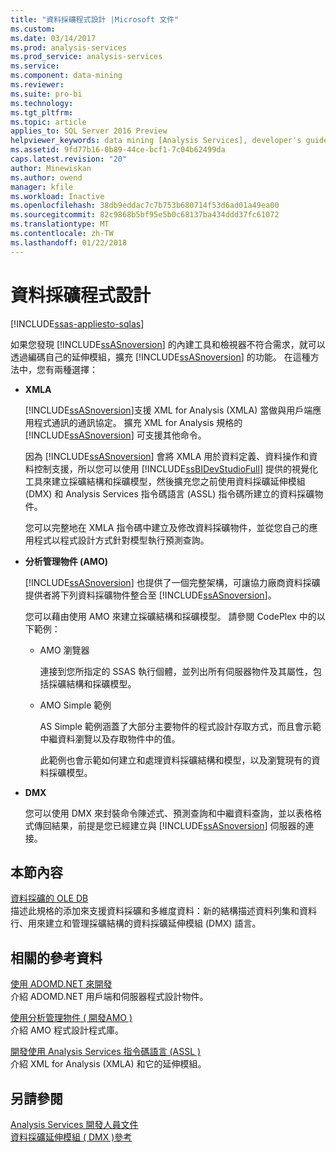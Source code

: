 ```yaml
---
title: "資料採礦程式設計 |Microsoft 文件"
ms.custom: 
ms.date: 03/14/2017
ms.prod: analysis-services
ms.prod_service: analysis-services
ms.service: 
ms.component: data-mining
ms.reviewer: 
ms.suite: pro-bi
ms.technology: 
ms.tgt_pltfrm: 
ms.topic: article
applies_to: SQL Server 2016 Preview
helpviewer_keywords: data mining [Analysis Services], developer's guide
ms.assetid: 9fd77b16-0b89-44ce-bcf1-7c04b62499da
caps.latest.revision: "20"
author: Minewiskan
ms.author: owend
manager: kfile
ms.workload: Inactive
ms.openlocfilehash: 38db9eddac7c7b753b680714f53d6ad01a49ea00
ms.sourcegitcommit: 82c9868b5bf95e5b0c68137ba434ddd37fc61072
ms.translationtype: MT
ms.contentlocale: zh-TW
ms.lasthandoff: 01/22/2018
---
```

# <a name="data-mining-programming"></a>資料採礦程式設計
[!INCLUDE[ssas-appliesto-sqlas](../includes/ssas-appliesto-sqlas.md)]

  如果您發現 [!INCLUDE[ssASnoversion](../includes/ssasnoversion-md.md)] 的內建工具和檢視器不符合需求，就可以透過編碼自己的延伸模組，擴充 [!INCLUDE[ssASnoversion](../includes/ssasnoversion-md.md)] 的功能。 在這種方法中，您有兩種選擇：  
  
-   **XMLA**  
  
     [!INCLUDE[ssASnoversion](../includes/ssasnoversion-md.md)]支援 XML for Analysis (XMLA) 當做與用戶端應用程式通訊的通訊協定。 擴充 XML for Analysis 規格的 [!INCLUDE[ssASnoversion](../includes/ssasnoversion-md.md)] 可支援其他命令。  
  
     因為 [!INCLUDE[ssASnoversion](../includes/ssasnoversion-md.md)] 會將 XMLA 用於資料定義、資料操作和資料控制支援，所以您可以使用 [!INCLUDE[ssBIDevStudioFull](../includes/ssbidevstudiofull-md.md)] 提供的視覺化工具來建立採礦結構和採礦模型，然後擴充您之前使用資料採礦延伸模組 (DMX) 和 Analysis Services 指令碼語言 (ASSL) 指令碼所建立的資料採礦物件。  
  
     您可以完整地在 XMLA 指令碼中建立及修改資料採礦物件，並從您自己的應用程式以程式設計方式針對模型執行預測查詢。  
  
-   **分析管理物件 (AMO)**  
  
     [!INCLUDE[ssASnoversion](../includes/ssasnoversion-md.md)] 也提供了一個完整架構，可讓協力廠商資料採礦提供者將下列資料採礦物件整合至 [!INCLUDE[ssASnoversion](../includes/ssasnoversion-md.md)]。  
  
     您可以藉由使用 AMO 來建立採礦結構和採礦模型。 請參閱 CodePlex 中的以下範例：  
  
    -   AMO 瀏覽器  
  
         連接到您所指定的 SSAS 執行個體，並列出所有伺服器物件及其屬性，包括採礦結構和採礦模型。  
  
    -   AMO Simple 範例  
  
         AS Simple 範例涵蓋了大部分主要物件的程式設計存取方式，而且會示範中繼資料瀏覽以及存取物件中的值。  
  
         此範例也會示範如何建立和處理資料採礦結構和模型，以及瀏覽現有的資料採礦模型。  
  
-   **DMX**  
  
     您可以使用 DMX 來封裝命令陳述式、預測查詢和中繼資料查詢，並以表格格式傳回結果，前提是您已經建立與 [!INCLUDE[ssASnoversion](../includes/ssasnoversion-md.md)] 伺服器的連接。  
  
## <a name="in-this-section"></a>本節內容  
 [資料採礦的 OLE DB](../analysis-services/data-mining-programming-ole-db.md)  
 描述此規格的添加來支援資料採礦和多維度資料：新的結構描述資料列集和資料行、用來建立和管理採礦結構的資料採礦延伸模組 (DMX) 語言。  
  
## <a name="related-reference"></a>相關的參考資料  
 [使用 ADOMD.NET 來開發](../analysis-services/multidimensional-models/adomd-net/developing-with-adomd-net.md)  
 介紹 ADOMD.NET 用戶端和伺服器程式設計物件。  
  
 [使用分析管理物件 &#40; 開發AMO &#41;](../analysis-services/multidimensional-models/analysis-management-objects/developing-with-analysis-management-objects-amo.md)  
 介紹 AMO 程式設計程式庫。  
  
 [開發使用 Analysis Services 指令碼語言 &#40;ASSL &#41;](../analysis-services/multidimensional-models/scripting-language-assl/developing-with-analysis-services-scripting-language-assl.md)  
 介紹 XML for Analysis (XMLA) 和它的延伸模組。  
  
## <a name="see-also"></a>另請參閱  
 [Analysis Services 開發人員文件](../analysis-services/analysis-services-developer-documentation.md)   
 [資料採礦延伸模組 &#40; DMX &#41;參考](../dmx/data-mining-extensions-dmx-reference.md)  
  
  
